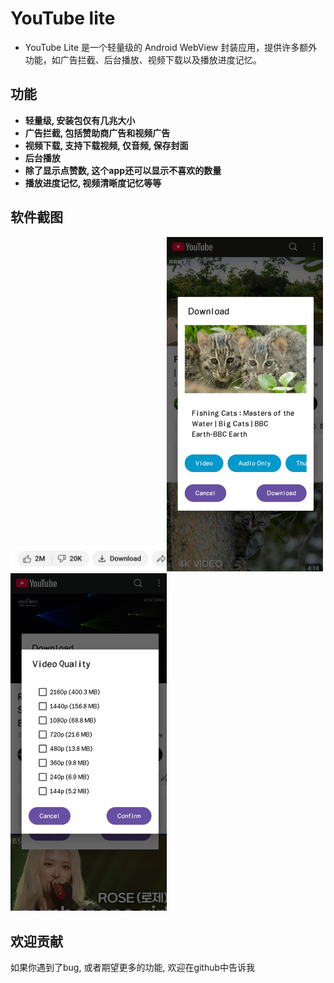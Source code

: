 YouTube lite
============

* YouTube Lite 是一个轻量级的 Android WebView 封装应用，提供许多额外功能，如广告拦截、后台播放、视频下载以及播放进度记忆。
  
  

## 功能

* **轻量级, 安装包仅有几兆大小**
* **广告拦截, 包括赞助商广告和视频广告**
* **视频下载, 支持下载视频, 仅音频, 保存封面**
* **后台播放**
* **除了显示点赞数, 这个app还可以显示不喜欢的数量**
* **播放进度记忆, 视频清晰度记忆等等**
  
  

## 软件截图

<img src="https://github.com/HydeYYHH/YouTube-lite/blob/main/fastlane/metadata/android/en-US/images/screenshot1.jpg" width="250"><img src="https://github.com/HydeYYHH/YouTube-lite/blob/main/fastlane/metadata/android/en-US/images/screenshot2.jpg" width="250"><img src="https://github.com/HydeYYHH/YouTube-lite/blob/main/fastlane/metadata/android/en-US/images/screenshot3.jpg" width="250">







## 欢迎贡献

如果你遇到了bug, 或者期望更多的功能, 欢迎在github中告诉我
